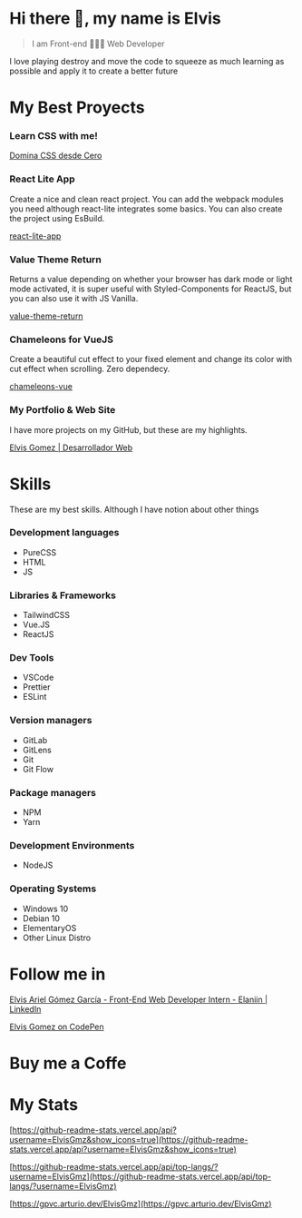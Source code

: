 # Hi there 👋, my name is Elvis

> I am Front-end 👨🏻‍💻 Web Developer

I love playing destroy and move the code to squeeze as much learning as possible and apply it to create a better future

# My Best Proyects

### Learn CSS with me!

[Domina CSS desde Cero](https://www.udemy.com/course/domina-css-desde-cero-2021/?referralCode=F72ED2793FCB67942E2D)

### React Lite App

Create a nice and clean react project. You can add the webpack modules you need although react-lite integrates some basics. You can also create the project using EsBuild.

[react-lite-app](https://www.npmjs.com/package/react-lite-app)

### Value Theme Return

Returns a value depending on whether your browser has dark mode or light mode activated, it is super useful with Styled-Components for ReactJS, but you can also use it with JS Vanilla.

[value-theme-return](https://www.npmjs.com/package/value-theme-return)

### Chameleons for VueJS

Create a beautiful cut effect to your fixed element and change its color with cut effect when scrolling. Zero dependecy.

[chameleons-vue](https://www.npmjs.com/package/chameleons-vue)

### My Portfolio & Web Site

I have more projects on my GitHub, but these are my highlights.

[Elvis Gomez | Desarrollador Web](https://elvisgomez.digital/)

# Skills

These are my best skills. Although I have notion about other things

### Development languages

- PureCSS
- HTML
- JS

### Libraries & Frameworks

- TailwindCSS
- Vue.JS
- ReactJS

### Dev Tools

- VSCode
- Prettier
- ESLint

### Version managers

- GitLab
- GitLens
- Git
- Git Flow

### Package managers

- NPM
- Yarn

### Development Environments

- NodeJS

### Operating Systems

- Windows 10
- Debian 10
- ElementaryOS
- Other Linux Distro

# Follow me in

[Elvis Ariel Gómez García - Front-End Web Developer Intern - Elaniin | LinkedIn](https://www.linkedin.com/in/elvisgmz/)

[Elvis Gomez on CodePen](https://codepen.io/ElvisGmz_/)

# Buy me a Coffe

[](https://ko-fi.com/elvisgmz)

# My Stats

[https://github-readme-stats.vercel.app/api?username=ElvisGmz&show_icons=true](https://github-readme-stats.vercel.app/api?username=ElvisGmz&show_icons=true)

[https://github-readme-stats.vercel.app/api/top-langs/?username=ElvisGmz](https://github-readme-stats.vercel.app/api/top-langs/?username=ElvisGmz)

[https://gpvc.arturio.dev/ElvisGmz](https://gpvc.arturio.dev/ElvisGmz)
